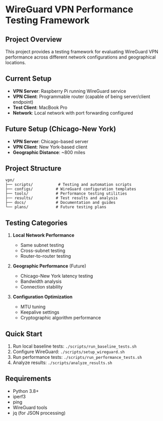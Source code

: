 # WireGuard VPN Performance Testing Framework

## Project Overview
This project provides a testing framework for evaluating WireGuard VPN performance across different network configurations and geographical locations.

## Current Setup
- **VPN Server**: Raspberry Pi running WireGuard service
- **VPN Client**: Programmable router (capable of being server/client endpoint)
- **Test Client**: MacBook Pro
- **Network**: Local network with port forwarding configured

## Future Setup (Chicago-New York)
- **VPN Server**: Chicago-based server
- **VPN Client**: New York-based client
- **Geographic Distance**: ~800 miles

## Project Structure
```
vpn/
├── scripts/           # Testing and automation scripts
├── configs/          # WireGuard configuration templates
├── tools/            # Performance testing utilities
├── results/          # Test results and analysis
├── docs/             # Documentation and guides
└── plans/            # Future testing plans
```

## Testing Categories
1. **Local Network Performance**
   - Same subnet testing
   - Cross-subnet testing
   - Router-to-router testing

2. **Geographic Performance** (Future)
   - Chicago-New York latency testing
   - Bandwidth analysis
   - Connection stability

3. **Configuration Optimization**
   - MTU tuning
   - Keepalive settings
   - Cryptographic algorithm performance

## Quick Start
1. Run local baseline tests: `./scripts/run_baseline_tests.sh`
2. Configure WireGuard: `./scripts/setup_wireguard.sh`
3. Run performance tests: `./scripts/run_performance_tests.sh`
4. Analyze results: `./scripts/analyze_results.sh`

## Requirements
- Python 3.8+
- iperf3
- ping
- WireGuard tools
- jq (for JSON processing) 
